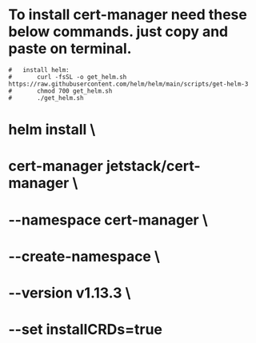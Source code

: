 # To install cert-manager need these below commands. just copy and paste on terminal.
    #   install helm:
    #       curl -fsSL -o get_helm.sh https://raw.githubusercontent.com/helm/helm/main/scripts/get-helm-3
    #       chmod 700 get_helm.sh
    #       ./get_helm.sh


# helm install \
#   cert-manager jetstack/cert-manager \
#   --namespace cert-manager \
#   --create-namespace \
#   --version v1.13.3 \
#   --set installCRDs=true